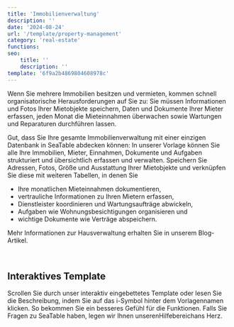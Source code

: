 ```yaml
---
title: 'Immobilienverwaltung'
description: ''
date: '2024-08-24'
url: '/template/property-management'
category: 'real-estate'
functions:
seo:
    title: ''
    description: ''
template: '6f9a2b4869804608978c'
---
```


Wenn Sie mehrere Immobilien besitzen und vermieten, kommen schnell organisatorische Herausforderungen auf Sie zu: Sie müssen Informationen und Fotos Ihrer Mietobjekte speichern, Daten und Dokumente Ihrer Mieter erfassen, jeden Monat die Mieteinnahmen überwachen sowie Wartungen und Reparaturen durchführen lassen.

Gut, dass Sie Ihre gesamte Immobilienverwaltung mit einer einzigen Datenbank in SeaTable abdecken können: In unserer Vorlage können Sie alle Ihre Immobilien, Mieter, Einnahmen, Dokumente und Aufgaben strukturiert und übersichtlich erfassen und verwalten. Speichern Sie Adressen, Fotos, Größe und Ausstattung Ihrer Mietobjekte und verknüpfen Sie diese mit weiteren Tabellen, in denen Sie

- Ihre monatlichen Mieteinnahmen dokumentieren,
- vertrauliche Informationen zu Ihren Mietern erfassen,
- Dienstleister koordinieren und Wartungsaufträge abwickeln,
- Aufgaben wie Wohnungsbesichtigungen organisieren und
- wichtige Dokumente wie Verträge abspeichern.

Mehr Informationen zur Hausverwaltung erhalten Sie in unserem Blog-Artikel.

​

## Interaktives Template

Scrollen Sie durch unser interaktiv eingebettetes Template oder lesen Sie die Beschreibung, indem Sie auf das i-Symbol hinter dem Vorlagennamen klicken. So bekommen Sie ein besseres Gefühl für die Funktionen. Falls Sie Fragen zu SeaTable haben, legen wir Ihnen unserenHilfebereichans Herz.
